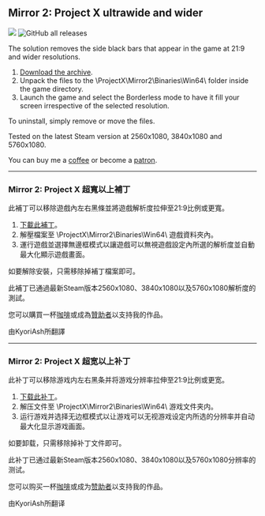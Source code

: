 ## Mirror 2: Project X ultrawide and wider
![](preview.jpg)
![GitHub all releases](https://img.shields.io/github/downloads/RoseTheFlower/Mirror2Ultrawide/total?style=flat-square)

The solution removes the side black bars that appear in the game at 21:9 and wider resolutions.

1. [Download the archive](/../../releases).
2. Unpack the files to the \ProjectX\Mirror2\Binaries\Win64\ folder inside the game directory.
3. Launch the game and select the Borderless mode to have it fill your screen irrespective of the selected resolution.

To uninstall, simply remove or move the files.

Tested on the latest Steam version at 2560x1080, 3840x1080 and 5760x1080.

You can buy me a [coffee](https://ko-fi.com/rozziroxx) or become a [patron](https://www.patreon.com/rozzi).

---

### Mirror 2: Project X 超寬以上補丁

此補丁可以移除遊戲內左右黑條並將遊戲解析度拉伸至21:9比例或更寬。

1. [下載此補丁](/../../releases)。
2. 解壓檔案至 \ProjectX\Mirror2\Binaries\Win64\ 遊戲資料夾內。
3. 運行遊戲並選擇無邊框模式以讓遊戲可以無視遊戲設定內所選的解析度並自動最大化顯示遊戲畫面。

如要解除安裝，只需移除掉補丁檔案即可。

此補丁已通過最新Steam版本2560x1080、3840x1080以及5760x1080解析度的測試。

您可以購買一杯[咖啡](https://ko-fi.com/rozziroxx)或成為[贊助者](https://www.patreon.com/rozzi)以支持我的作品。

由KyoriAsh所翻譯

---

### Mirror 2: Project X 超宽以上补丁

此补丁可以移除游戏内左右黑条并将游戏分辨率拉伸至21:9比例或更宽。

1. [下载此补丁](/../../releases)。
2. 解压文件至 \ProjectX\Mirror2\Binaries\Win64\ 游戏文件夹内。
3. 运行游戏并选择无边框模式以让游戏可以无视游戏设定内所选的分辨率并自动最大化显示游戏画面。

如要卸载，只需移除掉补丁文件即可。

此补丁已通过最新Steam版本2560x1080、3840x1080以及5760x1080分辨率的测试。

您可以购买一杯[咖啡](https://ko-fi.com/rozziroxx)或成为[赞助者](https://www.patreon.com/rozzi)以支持我的作品。

由KyoriAsh所翻译
